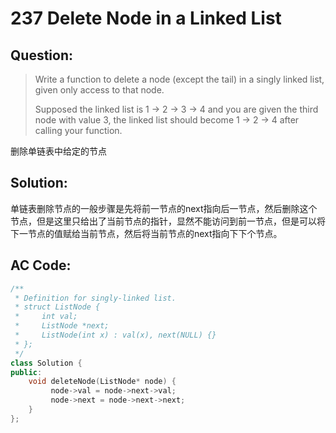 # 237 Delete Node in a Linked List

## Question:

> Write a function to delete a node (except the tail) in a singly linked list, given only access to that node.
> 
> Supposed the linked list is 1 -> 2 -> 3 -> 4 and you are given the third node with value 3, the linked list should become 1 -> 2 -> 4 after calling your function.

删除单链表中给定的节点

## Solution:

单链表删除节点的一般步骤是先将前一节点的next指向后一节点，然后删除这个节点，但是这里只给出了当前节点的指针，显然不能访问到前一节点，但是可以将下一节点的值赋给当前节点，然后将当前节点的next指向下下个节点。

## AC Code:

``` c++
/**
 * Definition for singly-linked list.
 * struct ListNode {
 *     int val;
 *     ListNode *next;
 *     ListNode(int x) : val(x), next(NULL) {}
 * };
 */
class Solution {
public:
    void deleteNode(ListNode* node) {
         node->val = node->next->val;
         node->next = node->next->next;
    }
};
```
